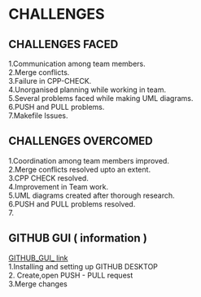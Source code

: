 # CHALLENGES 

## CHALLENGES FACED

1.Communication among team members.<br>2.Merge conflicts.<br>3.Failure in CPP-CHECK.<br>4.Unorganised planning while working in team.<br>5.Several problems faced while making UML diagrams.<br>6.PUSH and PULL problems.<br>7.Makefile Issues.


## CHALLENGES OVERCOMED

1.Coordination among team members improved.<br>2.Merge conflicts resolved upto an extent.<br>3.CPP CHECK resolved.<br>4.Improvement in Team work.<br>5.UML diagrams created after thorough research.<br>6.PUSH and PULL problems resolved.<br>7.

## GITHUB GUI ( information )
[GITHUB_GUI_ link](https://www.softwaretestinghelp.com/github-desktop-tutorial/)<br>1.Installing and setting up GITHUB DESKTOP<br>2. Create,open PUSH - PULL request<br>3.Merge changes 
